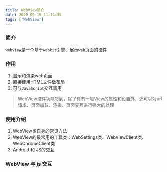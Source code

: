 ```yaml
---
title: WebView简介
date: 2020-06-18 11:14:35
tags: ['WebView']
---
```

### 简介
```webview```是一个基于```webkit```引擎、展示```web```页面的控件
### 作用
1. 显示和渲染web页面
2. 直接使用HTML文件做布局
3. 可与```JavaScript```交互调用
> WebView控件功能签到，除了具有一般View的属性和设置外，还可以对url请求、页面加载、渲染、页面交互进行强大的处理
### 使用介绍
1. WebView类自身的常见方法
2. WebView的最常用的工具类：WebSettings类、WebViewClient类、WebChromeClient类
3. Android 和 JS的交互
### WebView 与 js 交互